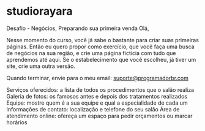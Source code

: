 # studiorayara
 
 Desafio - Negócios, Preparando sua primeira venda
​Olá,

Nesse momento do curso, você já sabe o bastante para criar suas primeiras páginas. Então eu quero propor como exercício, que você faça uma busca de negócios na sua região, e crie uma página fictícia​ com tudo que aprendemos até aqui. Se o estabelecimento que você escolheu, já tiver um site, crie uma outra versão.

Quando terminar, envie para o meu email: suporte@programadorbr.com


Serviços oferecidos: a lista de todos os procedimentos que o salão realiza
Galeria de fotos: os famosos antes e depois dos tratamentos realizados
Equipe: mostre quem é a sua equipe e qual a especialidade de cada um
Informações de contato: localização e telefone do seu salão
Área de atendimento online: ofereça um espaço para pedir orçamentos ou marcar horários
